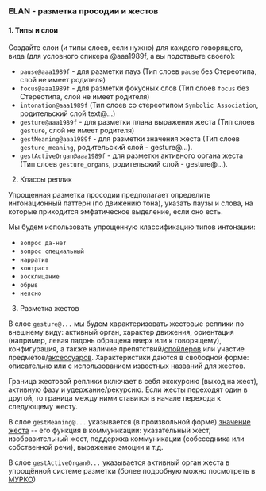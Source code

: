 ### ELAN - разметка просодии и жестов     

#### 1. Типы и слои  
Создайте слои (и типы слоев, если нужно) для каждого говорящего, вида (для условного спикера @aaa1989f, а вы подставьте своего):       
* `pause@aaa1989f` - для разметки пауз (Тип слоев `pause` без Стереотипа, слой не имеет родителя)  
* `focus@aaa1989f` - для разметки фокусных слов (Тип слоев `focus` без Стереотипа, слой не имеет родителя)
* `intonation@aaa1989f` (Тип слоев со стереотипом `Symbolic Association`, родительский слой text@...)  
* `gesture@aaa1989f` - для разметки плана выражения жеста (Тип слоев `gesture`, слой не имеет родителя)
* `gestMeaning@aaa1989f` - для разметки значения жеста (Тип слоев `gesture_meaning`, родительский слой - gesture@...).
* `gestActiveOrgan@aaa1989f` - для разметки активного органа жеста (Тип слоев `gesture_organs`, родительский слой - gesture@...).

2. Классы реплик

Упрощенная разметка просодии предполагает определить интонационный паттерн (по движению тона), указать паузы и слова, на которые приходится эмфатическое выделение, если оно есть.  

Мы будем использовать упрощенную классификацию типов интонации:   
* `вопрос да-нет`  
* `вопрос специальный`  
* `нарратив`  
* `контраст`  
* `восклицание`  
* `обрыв`
* `неясно`  

3. Разметка жестов  

В слое `gesture@...` мы будем характеризовать жестовые реплики по внешнему виду: активный орган, характер движения, ориентация (например, левая ладонь обращена вверх или к говорящему), конфигурация, а также наличие препятствий/[спойлеров](https://ruscorpora.ru/new/search-murco.html) или участие предметов/[аксессуаров](https://processing.ruscorpora.ru/search.xml?env=alpha&env=alpha&api=1.0&mycorp=&mysent=&mysize=&mysentsize=&dpp=&spp=&spd=&mydocsize=&mode=murco&lang=ru&sort=i_grtagging&nodia=1&text=lexgramm&ext=10&nolinks=1&ell=1&parent1=0&level1=0&lex1=&gramm1=&sem1=&flags1=&orphoGr1=&orpho1=&strAccent1=&accent1=&before1=&after1=&number1=&parent2=0&level2=0&min2=1&max2=1&lex2=&gramm2=&sem2=&flags2=&orphoGr2=&orpho2=&strAccent2=&accent2=&before2=&after2=&number2=&doc_act_speakersamount=&doc_act_sex=&doc_act_lang=&doc_act_situation=&doc_act_acttypes=&doc_act_appeals=&doc_act_questions=&doc_act_imperatives=&doc_act_modals=&doc_act_negation=&doc_act_pejoratives=&doc_act_praise=&doc_act_consent=&doc_act_trade=&doc_act_assertion=&doc_act_othersspeech=&doc_act_mocking=&doc_act_etiquette=&doc_act_completeness=&doc_act_repetitions=&doc_act_manner=&doc_act_vocals=&doc_gesture_actorname=&doc_gesture_actorsex=&doc_gesture_sex=&doc_gesture_actorage=&doc_gesture_age=&doc_gesture_mainorgan=&doc_gesture_palmorientation=&doc_gesture_handorientation=&doc_gesture_activeorgan=&doc_gesture_passiveorgan=&doc_gesture_adaptor=&doc_gesture_direction=&doc_gesture_mult=&doc_gesture_gesturename=&doc_gesture_gesturetype=&doc_gesture_gesturemeaning=&doc_gesture_extenders=&doc_gesture_spoilers=&doc_gesture_emotions=&doc_gesture_completeness=&doc_gesture_authenticity=&doc_gesture_accessories=%D0%BF%D0%BE%D1%81%D1%83%D0%B4%D0%B0). Характеристики даются в свободной форме: описательно или с использованием известных названий для жестов.  

Граница жестовой реплики включает в себя экскурсию (выход на жест), активную фазу и удержание/рекурсию. Если жесты переходят один в другой, то граница между ними ставится в начале перехода к следующему жесту.  

В слое `gestMeaning@...` указывается (в произвольной форме) [значение жеста](https://ruscorpora.ru/new/search-murco.html) -- его функция в коммуникации: указательный жест, изобразительный жест, поддержка коммуникации (собеседника или собственной речи), выражение эмоции и т.д.

В слое `gestActiveOrgan@...` указывается активный орган жеста в упрощённой системе разметки (более подробную можно посмотреть в [МУРКО](https://ruscorpora.ru/new/attrs-murco-gestures-mixed.html))
